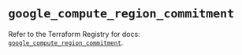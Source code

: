 # `google_compute_region_commitment`

Refer to the Terraform Registry for docs: [`google_compute_region_commitment`](https://registry.terraform.io/providers/hashicorp/google/6.28.0/docs/resources/compute_region_commitment).
